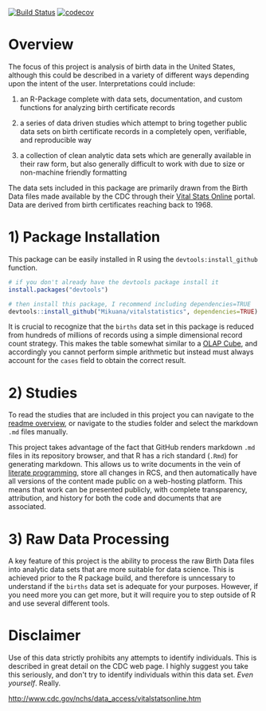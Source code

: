 [![Build Status](https://travis-ci.org/Mikuana/vitalstatistics.svg?branch=master)](https://travis-ci.org/Mikuana/vitalstatistics) [![codecov](https://codecov.io/gh/Mikuana/vitalstatistics/branch/master/graph/badge.svg)](https://codecov.io/gh/Mikuana/vitalstatistics)

# Overview

The focus of this project is analysis of birth data in the United States, although this could be described in a variety of different ways depending upon the intent of the user. Interpretations could include:
 
 1. an R-Package complete with data sets, documentation, and custom functions for analyzing birth certificate records

 2. a series of data driven studies which attempt to bring together public data sets on birth certificate records in a completely open, verifiable, and reproducible way

 3. a collection of clean analytic data sets which are generally available in their raw form, but also generally difficult to work with due to size or non-machine friendly formatting

The data sets included in this package are primarily drawn from the Birth Data files made available by the CDC through their [Vital Stats Online](https://www.cdc.gov/nchs/data_access/vitalstatsonline.htm) portal. Data are derived from birth certificates reaching back to 1968.

# 1) Package Installation

This package can be easily installed in R using the `devtools:install_github` function.

```r
# if you don't already have the devtools package install it
install.packages("devtools")

# then install this package, I recommend including dependencies=TRUE
devtools::install_github("Mikuana/vitalstatistics", dependencies=TRUE)
```

It is crucial to recognize that the `births` data set in this package is reduced from hundreds of millions of records using a simple dimensional record count strategy. This makes the table somewhat similar to a [OLAP Cube](https://en.wikipedia.org/wiki/OLAP_cube), and accordingly you cannot perform simple arithmetic but instead must always account for the `cases` field to obtain the correct result.


# 2) Studies

To read the studies that are included in this project you can navigate to the [readme overview](studies/README.md), or navigate to the studies folder and select the markdown `.md` files manually.

This project takes advantage of the fact that GitHub renders markdown `.md` files in its repository browser, and that R has a rich standard (`.Rmd`) for generating markdown. This allows us to write documents in the vein of [literate programming](https://en.wikipedia.org/wiki/Literate_programming), store all changes in RCS, and then automatically have all versions of the content made public on a web-hosting platform. This means that work can be presented publicly, with complete transparency, attribution, and history for both the code and documents that are associated.


# 3) Raw Data Processing

A key feature of this project is the ability to process the raw Birth Data files into analytic data sets that are more suitable for data science. This is achieved prior to the R package build, and therefore is unncessary to understand if the `births` data set is adequate for your purposes. However, if you need more you can get more, but it will require you to step outside of R and use several different tools.

# Disclaimer

Use of this data strictly prohibits any attempts to identify individuals. This is described in great detail on the CDC web page. I highly suggest you take this seriously, and don't try to identify individuals within this data set. _Even yourself_. Really.

http://www.cdc.gov/nchs/data_access/vitalstatsonline.htm 
